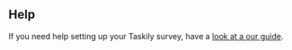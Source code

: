 Help
----
If you need help setting up your Taskily survey, have a [look at a our guide](/home/support/).
